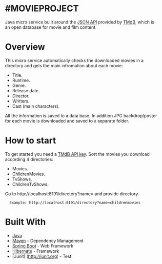 #MOVIEPROJECT
================

Java micro service built around the [JSON API](http://api.themoviedb.org/) provided by [TMdB](http://themoviedb.org), which is an open database for movie and film content.

# Overview

This micro service automatically checks the downloaded movies in a directory and gets the main infromation about each movie:
- Title.
- Runtime.
- Genre.
- Release date.
- Director.
- Writters.
- Cast (main characters).

All the information is saved to a data base. In addition JPG backdrop/poster for each movie is downloaded and saved to a separate folder.

# How to start

To get started you need a [TMdB API key](http://docs.themoviedb.apiary.io/). 
Sort the movies you download according 4 directories: 
* Movies.
* ChildrenMovies.
* TvShows.
* ChildrenTvShows.

Go to http://localhost:8191/directory?name= and provide directory.

      Example: http://localhost:8191/directory?name=childrenmovies
   
# Built With  

* [Java](http://www.oracle.com/technetwork/java/javase/downloads/jre8-downloads-2133155.html)  
* [Maven](https://maven.apache.org/) - Dependency Management  
* [Spring Boot](https://projects.spring.io/spring-boot/) - Web Framework 
* [Hibernate](http://hibernate.org) - Framework
* [Junit] (http://junit.org) - Test









 
